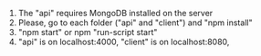 1. The "api" requires MongoDB installed on the server
2. Please, go to each folder ("api" and "client") and "npm install"
3. "npm start" or npm "run-script start"
4. "api" is on localhost:4000, "client" is on localhost:8080, 
